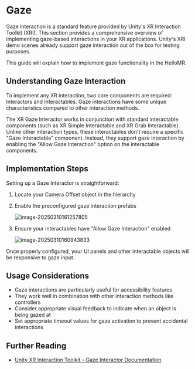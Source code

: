 # Gaze

Gaze interaction is a standard feature provided by Unity's XR Interaction Toolkit (XRI). This section provides a comprehensive overview of implementing gaze-based interactions in your XR applications. Unity's XRI demo scenes already support gaze interaction out of the box for testing purposes.

This guide will explain how to implement gaze functionality in the HelloMR.

## Understanding Gaze Interaction

To implement any XR interaction, two core components are required: Interactors and Interactables. Gaze interactions have some unique characteristics compared to other interaction methods.

The XR Gaze Interactor works in conjunction with standard interactable components (such as XR Simple Interactable and XR Grab Interactable). Unlike other interaction types, these interactables don't require a specific "Gaze Interactable" component. Instead, they support gaze interaction by enabling the "Allow Gaze Interaction" option on the interactable components.

## Implementation Steps

Setting up a Gaze Interactor is straightforward:
1. Locate your Camera Offset object in the hierarchy
2. Enable the preconfigured gaze interaction prefabs

   ![image-20250310161257805](https://pub-8dffc52979c34362aa2dbe3a43f0792a.r2.dev/image-20250310161257805.png)
3. Ensure your interactables have "Allow Gaze Interaction" enabled

   ![image-20250310160943833](https://pub-8dffc52979c34362aa2dbe3a43f0792a.r2.dev/image-20250310160943833.png)

Once properly configured, your UI panels and other interactable objects will be responsive to gaze input.

## Usage Considerations

- Gaze interactions are particularly useful for accessibility features
- They work well in combination with other interaction methods like controllers
- Consider appropriate visual feedback to indicate when an object is being gazed at
- Set appropriate timeout values for gaze activation to prevent accidental interactions

## Further Reading
- [Unity XR Interaction Toolkit - Gaze Interactor Documentation](https://docs.unity3d.com/Packages/com.unity.xr.interaction.toolkit@2.3/manual/xr-gaze-interactor.html)